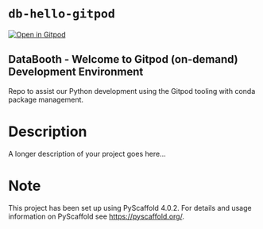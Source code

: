 # `db-hello-gitpod`

[![Open in Gitpod](https://gitpod.io/button/open-in-gitpod.svg)](https://gitpod.io/#https://github.com/DataBooth/db-hello-gitpod)

## DataBooth - Welcome to Gitpod (on-demand) Development Environment

Repo to assist our Python development using the Gitpod tooling with conda package management.

Description
===========

A longer description of your project goes here...

Note
====

This project has been set up using PyScaffold 4.0.2. For details and usage
information on PyScaffold see https://pyscaffold.org/.

